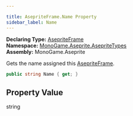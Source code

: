 ```yaml
---

title: AsepriteFrame.Name Property
sidebar_label: Name
---
```

**Declaring Type:** [AsepriteFrame](../)  
**Namespace:** [MonoGame.Aseprite.AsepriteTypes](../../)  
**Assembly:** MonoGame.Aseprite

Gets the name assigned this [AsepriteFrame](../).

```csharp
public string Name { get; }
```

## Property Value

string


